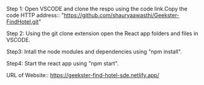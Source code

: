 Step 1: Open VSCODE and clone the respo using the code link.Copy the code HTTP address:: "https://github.com/shauryaawasthi/Geekster-FindHotel.git"

Step 2: Using the git clone extension open the React app folders and files in VSCODE.

Step3: Intall the node modules and dependencies using "npm install".

Step4: Start the react app using "npm start".


URL of Website:: https://geekster-find-hotel-sde.netlify.app/

